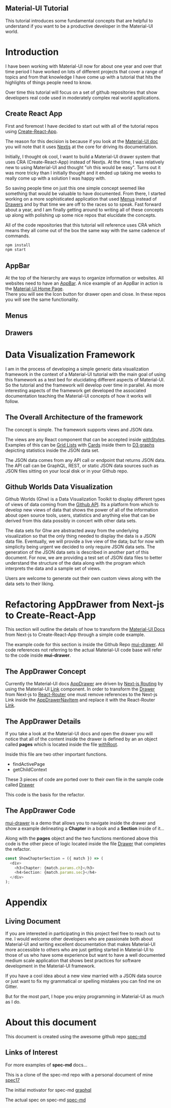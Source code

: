 Material-UI Tutorial
---------------

This tutorial introduces some fundamental concepts that are helpful
to understand if you want to be a productive developer in the
Material-UI world.

# Introduction

I have been working with Material-UI now for about one year and
over that time period I have worked on lots of different projects
that cover a range of topics and from that knowledge I have come
up with a tutorial that hits the highlights of things people need
to know.

Over time this tutorial will focus on a set of github repositories
that show developers real code used in
moderately complex real world applications.

## Create React App

First and foremost I have decided to start out with all of the
tutorial repos using
[Create-React-App](https://github.com/facebook/create-react-app).

The reason for this decision is because if you look at the
[Material-UI doc](https://material-ui.com/) you will note that
it uses
[Nextjs](https://nextjs.org/) at the core for driving its documentation.

Initially, I thought ok cool, I want to build a Material-UI drawer system
that uses CRA (Create-React-App) instead of Nextjs. At the time, I was relatively new to using Material-UI and thought "oh this would be easy".  Turns out it was more tricky than I initially thought and it ended up taking me
weeks to really come up with a solution I was happy with.

So saving people time on just this one simple concept seemed like something
that would be valuable to have documented.  From there, I started working on
a more sophisticated application that used
[Menus](https://material-ui.com/demos/menus/) instead of [Drawers](https://material-ui.com/demos/drawers/) and by that time we are off to the races
so to speak.  Fast forward about a year, and I am finally getting around
to writing all of these concepts up along with polishing up some nice
repos that elucidate the concepts.

All of the code repositories that this tutorial will reference uses
CRA which means they all come out of the box the same way with the
same cadence of commands.

```sh
npm install
npm start
```

## AppBar

At the top of the hierarchy are ways to organize information or
websites.  All websites need to have an
[AppBar](https://material-ui.com/demos/app-bar/).  A nice example
of an AppBar in action is the
[Material-UI Home Page](https://material-ui.com/).  
There you will
see the Icon button for drawer open and close.  In these repos you
will see the same functionality.

## Menus

## Drawers


# Data Visualization Framework

I am in the process of developing a simple generic data visualization
framework in the context of a Material-UI tutorial with the main goal of
using this framework as a test bed for elucidating different aspects of
Material-UI.  So the tutorial and the framework will develop over time
in parallel.  As more interesting aspects of the framework get developed
the associated documentation teaching the Material-UI concepts of how it works will follow.

## The Overall Architecture of the framework

The concept is simple.  The framework supports views and JSON data.  

The views are any React component that can be accepted inside
[withStyles](https://material-ui.com/customization/css-in-js/#api).
Examples of this can be
[Grid Lists](https://material-ui.com/demos/grid-list/) with
[Cards](https://material-ui.com/demos/cards/) inside them to
[D3 graphs](https://github.com/stormasm/awesome-d3-react) depicting statistics inside the JSON data set.

The JSON data comes from any API call or endpoint that returns JSON data.  The API call can be GraphQL, REST, or static JSON data sources such as JSON files sitting on your local disk or in your Github repo.

## Github Worlds Data Visualization

Github Worlds (Ghw) is a Data Visualization Toolkit to display different types of views of data coming from the [Github API](https://developer.github.com/v4/).
Its a platform from which to develop new views of data that shows the power of
all of the information about open source tools, users, statistics and anything else that can be derived from this data possibly in concert with other data sets.

The data sets for Ghw are abstracted away from the underlying visualization so that the only thing needed to display the data is a JSON data file.  Eventually, we will provide a live view of the data; but for now with simplicity being urgent we decided to only require JSON data sets.  The generation of the JSON data sets is described in another part of this document.  For now, we are providing a test set of JSON data files to better understand the structure of the data along with the program which interprets the data and a sample set of views.

Users are welcome to generate out their own custom views along with the data sets to their liking.

# Refactoring AppDrawer from Next-js to Create-React-App

This section will outline the details of how to transform the
[Material-UI Docs](https://material-ui.com/)
from Next-js to Create-React-App through a simple code
example.  

The example code for this section is inside the Github Repo
[mui-drawer](https://github.com/stormasm/mui-drawer).  All code
references not referring to the
actual Material-UI code base will
refer to the code inside **mui-drawer**.

## The AppDrawer Concept

Currently the Material-UI docs
[AppDrawer](https://github.com/mui-org/material-ui/blob/master/docs/src/modules/components/AppDrawer.js)
are driven by
[Next-js Routing](https://nextjs.org/docs/#routing)
by using the Material-UI
[Link](https://github.com/mui-org/material-ui/blob/master/docs/src/modules/components/Link.js) component.
In order to transform the
[Drawer](https://material-ui.com/demos/drawers/)
from Next-js to
[React-Router](https://reacttraining.com/react-router/core/guides/philosophy)
one must remove references to the Next-js Link inside the
[AppDrawerNavItem](https://github.com/mui-org/material-ui/blob/master/docs/src/modules/components/AppDrawerNavItem.js)
and replace it with the React-Router
[Link](https://reacttraining.com/react-router/web/api/Link).

## The AppDrawer Details

If you take a look at the Material-UI docs and open the drawer
you will notice that all of the content inside the drawer is defined
by an an object called **pages** which is located inside the file
[withRoot](https://github.com/mui-org/material-ui/blob/master/docs/src/modules/components/withRoot.js).

Inside this file are two other important functions.

* findActivePage
* getChildContext

These 3 pieces of code are ported over to their own file
in the sample code called
[Drawer](https://github.com/stormasm/mui-drawer/tree/master/fl7/src/Drawer.js)

This code is the basis for the refactor.

## The AppDrawer Code

[mui-drawer](https://github.com/stormasm/mui-drawer)
is a demo that allows you to navigate inside
the drawer and show a example delineating a **Chapter**
in a book and a **Section** inside of it...

Along with the **pages** object and the two functions
mentioned above this code is the other piece of logic
located inside the file
[Drawer](https://github.com/stormasm/mui-drawer/blob/master/fl7/src/Drawer.js)
that completes the refactor.


```js
const ShowChapterSection = ({ match }) => (
  <div>
    <h3>Chapter: {match.params.ch}</h3>
    <h4>Section: {match.params.sec}</h4>
  </div>
);
```

# Appendix

## Living Document

If you are interested in participating in this project feel
free to reach out to me.  I would welcome other developers
who are passionate
both about Material-UI and writing excellent
documentation that makes Material-UI more accessible to others
who are just getting started in Material-UI to those of us who
have some experience but want to have a well documented medium
scale application that shows best practices for software development
in the Material-UI framework.

If you have a cool idea about a new view married with a JSON data
source or just want to fix my grammatical or spelling mistakes
you can find me on Gitter.

But for the most part, I hope you enjoy programming in Material-UI
as much as I do.

# About this document

This document is created using the awesome github repo
[spec-md](https://github.com/leebyron/spec-md)

## Links of Interest

For more examples of **spec-md** docs...

This is a clone of the spec-md repo with a personal document of mine
[spec17](https://stormasm.github.io/spec17/)

The initial motivator for spec-md
[graphql](http://facebook.github.io/graphql/draft/)

The actual spec on spec-md
[spec-md](http://leebyron.com/spec-md/)
